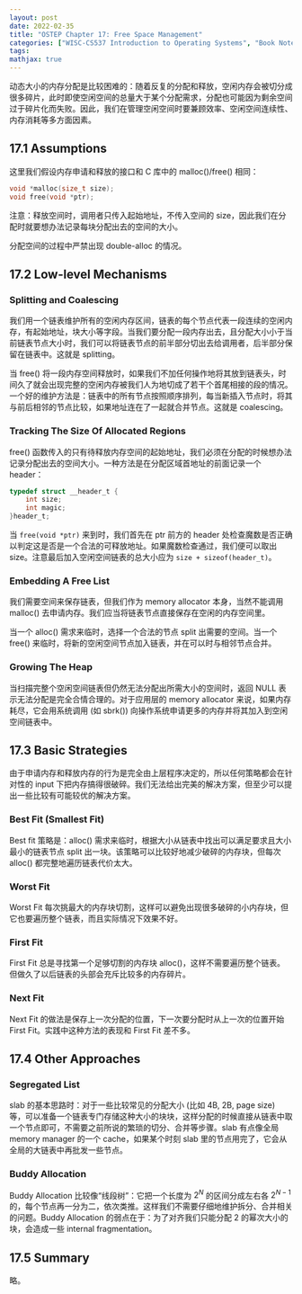 ```yaml
---
layout: post
date: 2022-02-35
title: "OSTEP Chapter 17: Free Space Management"
categories: ["WISC-CS537 Introduction to Operating Systems", "Book Notes"]
tags: 
mathjax: true
---
```


动态大小的内存分配是比较困难的：随着反复的分配和释放，空闲内存会被切分成很多碎片，此时即使空闲空间的总量大于某个分配需求，分配也可能因为剩余空间过于碎片化而失败。因此，我们在管理空闲空间时要兼顾效率、空闲空间连续性、内存消耗等多方面因素。<!-- more -->

## 17.1 Assumptions

这里我们假设内存申请和释放的接口和 C 库中的 malloc()/free() 相同：

```c
void *malloc(size_t size);
void free(void *ptr);
```

注意：释放空间时，调用者只传入起始地址，不传入空间的 size，因此我们在分配时就要想办法记录每块分配出去的空间的大小。

分配空间的过程中严禁出现 double-alloc 的情况。

## 17.2 Low-level Mechanisms

### Splitting and Coalescing

我们用一个链表维护所有的空闲内存区间，链表的每个节点代表一段连续的空闲内存，有起始地址，块大小等字段。当我们要分配一段内存出去，且分配大小小于当前链表节点大小时，我们可以将链表节点的前半部分切出去给调用者，后半部分保留在链表中。这就是 splitting。

当 free() 将一段内存空间释放时，如果我们不加任何操作地将其放到链表头，时间久了就会出现完整的空闲内存被我们人为地切成了若干个首尾相接的段的情况。一个好的维护方法是：链表中的所有节点按照顺序排列，每当新插入节点时，将其与前后相邻的节点比较，如果地址连在了一起就合并节点。这就是 coalescing。

### Tracking The Size Of Allocated Regions

free() 函数传入的只有待释放内存空间的起始地址，我们必须在分配的时候想办法记录分配出去的空间大小。一种方法是在分配区域首地址的前面记录一个 header：

```c
typedef struct __header_t {
    int size;
    int magic;
}header_t;
```

当 `free(void *ptr)` 来到时，我们首先在 ptr 前方的 header 处检查魔数是否正确以判定这是否是一个合法的可释放地址。如果魔数检查通过，我们便可以取出 size。注意最后加入空闲空间链表的总大小应为 `size + sizeof(header_t)`。

### Embedding A Free List

我们需要空间来保存链表，但我们作为 memory allocator 本身，当然不能调用 malloc() 去申请内存。我们应当将链表节点直接保存在空闲的内存空间里。

当一个 alloc() 需求来临时，选择一个合法的节点 split 出需要的空间。当一个 free() 来临时，将新的空闲空间节点加入链表，并在可以时与相邻节点合并。

### Growing The Heap

当扫描完整个空闲空间链表但仍然无法分配出所需大小的空间时，返回 NULL 表示无法分配是完全合情合理的。对于应用层的 memory allocator 来说，如果内存耗尽，它会用系统调用 (如 sbrk()) 向操作系统申请更多的内存并将其加入到空闲空间链表中。

## 17.3 Basic Strategies

由于申请内存和释放内存的行为是完全由上层程序决定的，所以任何策略都会在针对性的 input 下把内存搞得很破碎。我们无法给出完美的解决方案，但至少可以提出一些比较有可能较优的解决方案。

### Best Fit (Smallest Fit)

Best fit 策略是：alloc() 需求来临时，根据大小从链表中找出可以满足要求且大小最小的链表节点 split 出一块。该策略可以比较好地减少破碎的内存块，但每次 alloc() 都完整地遍历链表代价太大。

### Worst Fit

Worst Fit 每次挑最大的内存块切割，这样可以避免出现很多破碎的小内存块，但它也要遍历整个链表，而且实际情况下效果不好。

### First Fit

First Fit 总是寻找第一个足够切割的内存块 alloc()，这样不需要遍历整个链表。但做久了以后链表的头部会充斥比较多的内存碎片。

### Next Fit

Next Fit 的做法是保存上一次分配的位置，下一次要分配时从上一次的位置开始 First Fit。实践中这种方法的表现和 First Fit 差不多。

## 17.4 Other Approaches

### Segregated List

slab 的基本思路时：对于一些比较常见的分配大小 (比如 4B, 2B, page size) 等，可以准备一个链表专门存储这种大小的块块，这样分配的时候直接从链表中取一个节点即可，不需要之前所说的繁琐的切分、合并等步骤。slab 有点像全局 memory manager 的一个 cache，如果某个时刻 slab 里的节点用完了，它会从全局的大链表中再批发一些节点。

### Buddy Allocation

Buddy Allocation 比较像“线段树”：它把一个长度为 $2^N$ 的区间分成左右各 $2^{N-1}$ 的，每个节点再一分为二，依次类推。这样我们不需要仔细地维护拆分、合并相关的问题。Buddy Allocation 的弱点在于：为了对齐我们只能分配 2 的幂次大小的块，会造成一些 internal fragmentation。 

## 17.5 Summary

略。
